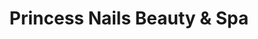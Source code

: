 ---
title: "Princess Nails Beauty & Spa"
url: /exeter/princess-nails-beauty-und-spa/
shop: Kosmetik
---